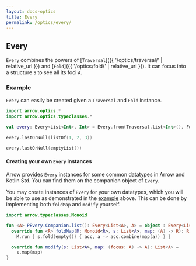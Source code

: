 ```yaml
---
layout: docs-optics
title: Every
permalink: /optics/every/
---
```


## Every

`Every` combines the powers of [`Traversal`]({{ '/optics/traversal/' | relative_url }}) and [`Fold`]({{ '/optics/fold/' | relative_url }}).
It can focus into a structure `S` to see all its foci `A`.

### Example

`Every` can easily be created given a `Traversal` and `Fold` instance.

```kotlin
import arrow.optics.*
import arrow.optics.typeclasses.*

val every: Every<List<Int>, Int> = Every.from(Traversal.list<Int>(), Fold.list<Int>())

every.lastOrNull(listOf(1, 2, 3))
```
```kotlin
every.lastOrNull(emptyList())
```

#### Creating your own `Every` instances

Arrow provides `Every` instances for some common datatypes in Arrow and Kotlin Std. You can find them on the companion object of `Every`.

You may create instances of `Every` for your own datatypes, which you will be able to use as demonstrated in the [example](#example) above.
This can be done by implementing both `foldMap` and `modify` yourself.

```kotlin
import arrow.typeclasses.Monoid

fun <A> PEvery.Companion.list(): Every<List<A>, A> = object : Every<List<A>, A> {
  override fun <R> foldMap(M: Monoid<R>, s: List<A>, map: (A) -> R): R =
    M.run { s.fold(empty()) { acc, a -> acc.combine(map(a)) } }

  override fun modify(s: List<A>, map: (focus: A) -> A): List<A> =
    s.map(map)
}
```

